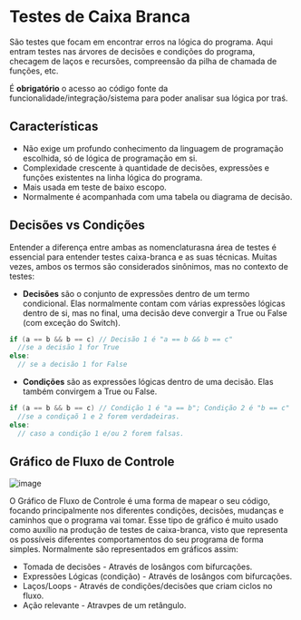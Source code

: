 # Testes de Caixa Branca

São testes que focam em encontrar erros na lógica do programa. Aqui entram testes nas árvores de decisões e condições do programa, checagem de laços e recursões, compreensão da pilha de chamada de funções, etc.

É **obrigatório** o acesso ao código fonte da funcionalidade/integração/sistema para poder analisar sua lógica por traś. 

## Características
- Não exige um profundo conhecimento da linguagem de programação escolhida, só de lógica de programação em si.
- Complexidade crescente à quantidade de decisões, expressões e funções existentes na linha lógica do programa.
- Mais usada em teste de baixo escopo.
- Normalmente é acompanhada com uma tabela ou diagrama de decisão.


## Decisões vs Condições
Entender a diferença entre ambas as nomenclaturasna área de testes é essencial para entender testes caixa-branca e as suas técnicas. Muitas vezes, ambos os termos são considerados sinônimos, mas no contexto de testes:
  - **Decisões** são o conjunto de expressões dentro de um termo condicional. Elas normalmente contam com várias expressões lógicas dentro de si, mas no final, uma decisão deve convergir a True ou False (com exceção do Switch).
```c
if (a == b && b == c) // Decisão 1 é "a == b && b == c"
  //se a decisão 1 for True
else:
  // se a decisão 1 for False
```
  - **Condições** são as expressões lógicas dentro de uma decisão. Elas também convirgem a True ou False.
```c
if (a == b && b == c) // Condição 1 é "a == b"; Condição 2 é "b == c"
  //se a condiçaõ 1 e 2 forem verdadeiras.
else:
  // caso a condição 1 e/ou 2 forem falsas.
```


## Gráfico de Fluxo de Controle

![image](https://github.com/Raphides/Testes-de-Software-UnB-2023.1/assets/89037051/057dd078-cfee-4957-8744-38616d4ac437)

O Gráfico de Fluxo de Controle é uma forma de mapear o seu código, focando principalmente nos diferentes condições, decisões, mudanças e caminhos que o programa vai tomar. Esse tipo de gráfico é muito usado como auxílio na produção de testes de caixa-branca, visto que representa os possíveis diferentes comportamentos do seu programa de forma simples. Normalmente são representados em gráficos assim:
- Tomada de decisões - Através de losângos com bifurcações.
- Expressões Lógicas (condição) - Através de losângos com bifurcações.
- Laços/Loops - Através de condições/decisões que criam ciclos no fluxo.
- Ação relevante - Atravpes de um retângulo.
